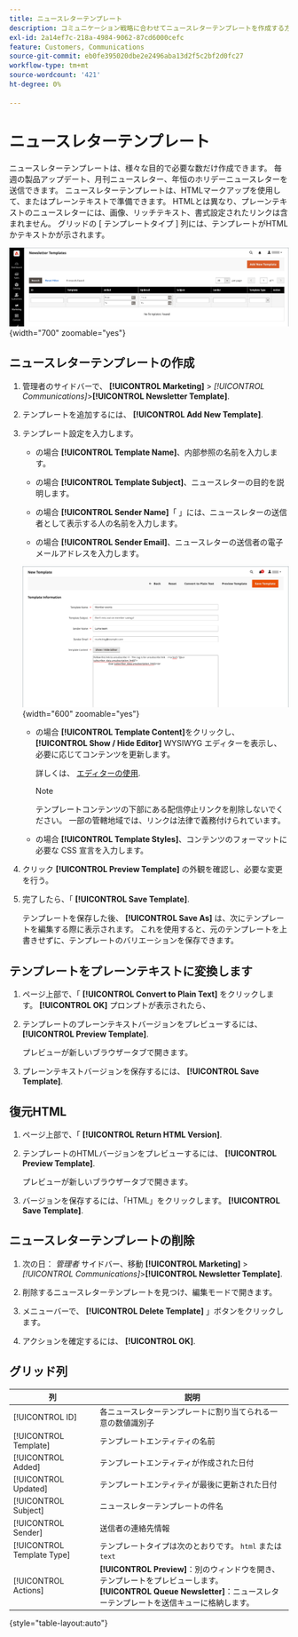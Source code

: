 ```yaml
---
title: ニュースレターテンプレート
description: コミュニケーション戦略に合わせてニュースレターテンプレートを作成する方法を説明します。
exl-id: 2a14ef7c-218a-4984-9062-87cd6000cefc
feature: Customers, Communications
source-git-commit: eb0fe395020dbe2e2496aba13d2f5c2bf2d0fc27
workflow-type: tm+mt
source-wordcount: '421'
ht-degree: 0%

---
```


# ニュースレターテンプレート

ニュースレターテンプレートは、様々な目的で必要な数だけ作成できます。 毎週の製品アップデート、月刊ニュースレター、年恒のホリデーニュースレターを送信できます。 ニュースレターテンプレートは、HTMLマークアップを使用して、またはプレーンテキストで準備できます。 HTMLとは異なり、プレーンテキストのニュースレターには、画像、リッチテキスト、書式設定されたリンクは含まれません。 グリッドの [ テンプレートタイプ ] 列には、テンプレートがHTMLかテキストかが示されます。

![ニュースレターテンプレート — ニュースレターキューに追加](./assets/newsletter-templates-grid.png){width="700" zoomable="yes"}

## ニュースレターテンプレートの作成

1. 管理者のサイドバーで、 **[!UICONTROL Marketing]** > _[!UICONTROL Communications]_>**[!UICONTROL Newsletter Template]**.

1. テンプレートを追加するには、 **[!UICONTROL Add New Template]**.

1. テンプレート設定を入力します。

   - の場合 **[!UICONTROL Template Name]**、内部参照の名前を入力します。

   - の場合 **[!UICONTROL Template Subject]**、ニュースレターの目的を説明します。

   - の場合 **[!UICONTROL Sender Name]**「 」には、ニュースレターの送信者として表示する人の名前を入力します。

   - の場合 **[!UICONTROL Sender Email]**、ニュースレターの送信者の電子メールアドレスを入力します。

   ![ニュースレターテンプレート情報](./assets/newsletter-template-information2.png){width="600" zoomable="yes"}

   - の場合 **[!UICONTROL Template Content]**&#x200B;をクリックし、 **[!UICONTROL Show / Hide Editor]** WYSIWYG エディターを表示し、必要に応じてコンテンツを更新します。

     詳しくは、 [エディターの使用](../content-design/editor.md).

     >[!NOTE]
     >
     >テンプレートコンテンツの下部にある配信停止リンクを削除しないでください。 一部の管轄地域では、リンクは法律で義務付けられています。

   - の場合 **[!UICONTROL Template Styles]**、コンテンツのフォーマットに必要な CSS 宣言を入力します。

1. クリック **[!UICONTROL Preview Template]** の外観を確認し、必要な変更を行う。

1. 完了したら、「 **[!UICONTROL Save Template]**.

   テンプレートを保存した後、 **[!UICONTROL Save As]** は、次にテンプレートを編集する際に表示されます。 これを使用すると、元のテンプレートを上書きせずに、テンプレートのバリエーションを保存できます。

## テンプレートをプレーンテキストに変換します

1. ページ上部で、「 **[!UICONTROL Convert to Plain Text]** をクリックします。 **[!UICONTROL OK]** プロンプトが表示されたら、

1. テンプレートのプレーンテキストバージョンをプレビューするには、 **[!UICONTROL Preview Template]**.

   プレビューが新しいブラウザータブで開きます。

1. プレーンテキストバージョンを保存するには、 **[!UICONTROL Save Template]**.

## 復元HTML

1. ページ上部で、「 **[!UICONTROL Return HTML Version]**.  

1. テンプレートのHTMLバージョンをプレビューするには、 **[!UICONTROL Preview Template]**.

   プレビューが新しいブラウザータブで開きます。

1. バージョンを保存するには、「HTML」をクリックします。 **[!UICONTROL Save Template]**.

## ニュースレターテンプレートの削除

1. 次の日： _管理者_ サイドバー、移動 **[!UICONTROL Marketing]** > _[!UICONTROL Communications]_>**[!UICONTROL Newsletter Template]**.

1. 削除するニュースレターテンプレートを見つけ、編集モードで開きます。

1. メニューバーで、 **[!UICONTROL Delete Template]** 」ボタンをクリックします。

1. アクションを確定するには、 **[!UICONTROL OK]**.

## グリッド列

| 列 | 説明 |
|--- |--- |
| [!UICONTROL ID] | 各ニュースレターテンプレートに割り当てられる一意の数値識別子 |
| [!UICONTROL Template] | テンプレートエンティティの名前 |
| [!UICONTROL Added] | テンプレートエンティティが作成された日付 |
| [!UICONTROL Updated] | テンプレートエンティティが最後に更新された日付 |
| [!UICONTROL Subject] | ニュースレターテンプレートの件名 |
| [!UICONTROL Sender] | 送信者の連絡先情報 |
| [!UICONTROL Template Type] | テンプレートタイプは次のとおりです。 `html` または `text` |
| [!UICONTROL Actions] | **[!UICONTROL Preview]**：別のウィンドウを開き、テンプレートをプレビューします。 <br>**[!UICONTROL Queue Newsletter]**：ニュースレターテンプレートを送信キューに格納します。 |

{style="table-layout:auto"}
